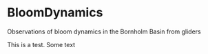 # BloomDynamics
Observations of bloom dynamics in the Bornholm Basin from gliders

This is a test. Some text
